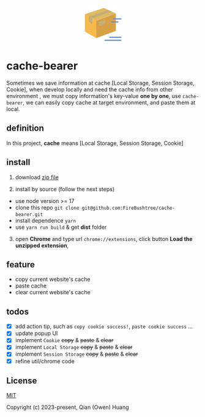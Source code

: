 <p align="center"><img width="100" src="https://raw.githubusercontent.com/FireBushtree/cache-bearer/main/src/assets/icons/icon128.png" alt="cache-bearer logo"></p>


# cache-bearer

Sometimes we save information at cache [Local Storage, Session Storage, Cookie], when develop locally and need the cache info from other environment , we must copy information's key-value **one by one**, use `cache-bearer`, we can easily copy cache at target environment, and paste them at local.

## definition

In this project, **cache** means [Local Storage, Session Storage, Cookie]

## install

1. download [zip file](https://github.com/FireBushtree/cache-bearer/releases/tag/v0.0.1)

2. install by source (follow the next steps)
* use node version >= 17
* clone this repo `git clone git@github.com:FireBushtree/cache-bearer.git`
* install dependence `yarn`
* use `yarn run build` & get **dist** folder

3. open **Chrome** and type url `chrome://extensions`, click button **Load the unzipped extension**,


## feature

* copy current website's cache
* paste cache
* clear current website's cache

## todos

- [x] add action tip, such as `copy cookie success!`, `paste cookie success` ...
- [x] update popup UI
- [x] implement `Cookie` ~~copy~~ & ~~paste~~ & ~~clear~~
- [x] implement `Local Storage` ~~copy~~ & ~~paste~~ & ~~clear~~
- [x] implement `Session Storage` ~~copy~~ & ~~paste~~ & ~~clear~~
- [x] refine util/chrome code

## License

[MIT](https://opensource.org/licenses/MIT)

Copyright (c) 2023-present, Qian (Owen) Huang
